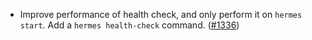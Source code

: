 *   Improve performance of health check, and only perform it on `hermes start`.
    Add a `hermes health-check` command. ([#1336](https://github.com/informalsystems/ibc-rs/issues/1336))
